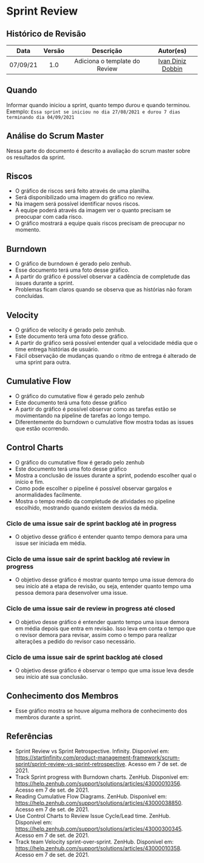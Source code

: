 # Sprint Review

## Histórico de Revisão
| Data | Versão | Descrição | Autor(es)|
|:----:|:------:|:---------:|:--------:|
| 07/09/21 | 1.0 | Adiciona o template do Review | [Ivan Diniz Dobbin](https://github.com/darmsDD) |

## Quando
Informar quando iniciou a sprint, quanto tempo durou e quando terminou.
Exemplo:
`Essa sprint se iniciou no dia 27/08/2021 e durou 7 dias terminando dia 04/09/2021`


## Análise do Scrum Master
Nessa parte do documento é descrito a avaliação do scrum master sobre os resultados da sprint.

## Riscos

- O gráfico de riscos será feito através de uma planilha.
- Será disponibilizado uma imagem do gráfico no review.
- Na imagem será possível identificar novos riscos.
- A equipe poderá através da imagem ver o quanto precisam se preocupar com cada risco.
- O gráfico mostrará a equipe quais riscos precisam de preocupar no momento.


## Burndown

- O gráfico de burndown é gerado pelo zenhub.
- Esse documento terá uma foto desse gráfico.
- A partir do gráfico é possível observar a cadência de completude das issues durante a sprint.
- Problemas ficam claros quando se observa que as histórias não foram concluídas.

## Velocity

- O gráfico de velocity é gerado pelo zenhub.
- Este documento terá uma foto desse gráfico.
- A partir do gráfico será possível entender qual a velocidade média que o time entrega histórias de usuário.
- Fácil observação de mudanças quando o ritmo de entrega é alterado de uma sprint para outra.

## Cumulative Flow
- O gráfico do cumutative flow é gerado pelo zenhub
- Este documento terá uma foto desse gráfico
- A partir do gráfico é possível observar como as tarefas estão se movimentando na pipeline de tarefas ao longo tempo.
- Diferentemente do burndown o cumulative flow mostra todas as issues que estão ocorrendo.


## Control Charts
- O gráfico do cumutative flow é gerado pelo zenhub
- Este documento terá uma foto desse gráfico
- Mostra a conclusão de issues durante a sprint, podendo escolher qual o início e fim.
- Como pode escolher o pipeline é possível observar gargalos e anormalidades facilmente.
- Mostra o tempo médio da completude de atividades no pipeline escolhido, mostrando quando existem desvios da média.

### Ciclo de uma issue sair de sprint backlog até in progress
- O objetivo desse gráfico é entender quanto tempo demora para uma issue ser iniciada em média.

### Ciclo de uma issue sair de sprint backlog até review in progress
- O objetivo desse gráfico é mostrar quanto tempo uma issue demora do seu inicío até a etapa de revisão, ou seja,
entender quanto tempo uma pessoa demora para desenvolver uma issue.

### Ciclo de uma issue sair de review in progress até closed
- O objetivo desse gráfico é entender quanto tempo uma issue demora em média depois que entra em revisão. Isso leva em conta o tempo que o revisor demora para revisar, assim como o tempo para realizar alterações a pedido do revisor caso necessário.


### Ciclo de uma issue sair de sprint backlog até closed
- O objetivo desse gráfico é observar o tempo que uma issue leva desde seu início até sua conclusão.

## Conhecimento dos Membros
- Esse gráfico mostra se houve alguma melhora de conhecimento dos membros durante a sprint.

## Referências

- Sprint Review vs Sprint Retrospective. Infinity. Disponível em: <https://startinfinity.com/product-management-framework/scrum-sprint/sprint-review-vs-sprint-retrospective>. Acesso em 7 de set. de 2021.
- Track Sprint progress with Burndown charts. ZenHub. Disponível em: <https://help.zenhub.com/support/solutions/articles/43000010356>. Acesso em 7 de set. de 2021.
- Reading Cumulative Flow Diagrams. ZenHub. Disponível em: <https://help.zenhub.com/support/solutions/articles/43000038850>. Acesso em 7 de set. de 2021.
- Use Control Charts to Review Issue Cycle/Lead time. ZenHub. Disponível em: <https://help.zenhub.com/support/solutions/articles/43000300345>. Acesso em 7 de set. de 2021.
- Track team Velocity sprint-over-sprint. ZenHub. Disponível em: <https://help.zenhub.com/support/solutions/articles/43000010358>. Acesso em 7 de set. de 2021.


